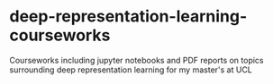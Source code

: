# deep-representation-learning-courseworks
Courseworks including jupyter notebooks and PDF reports on topics surrounding deep representation learning for my master's at UCL
